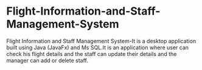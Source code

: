 # Flight-Information-and-Staff-Management-System
Flight Information and Staff Management System-It is a desktop application built using Java (JavaFx) and Ms SQL.It is an application where user can check his flight details and the staff can update their details and the manager can add or delete staff.
